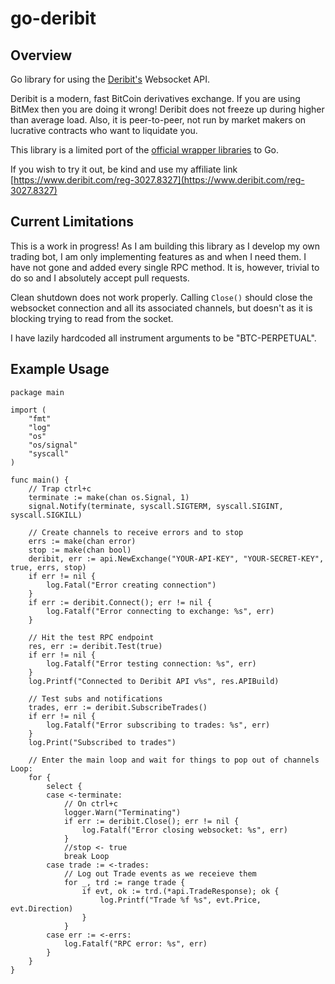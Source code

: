 # go-deribit

## Overview

Go library for using the [Deribit's](https://www.deribit.com/reg-3027.8327) Websocket API. 

Deribit is a modern, fast BitCoin derivatives exchange. If you are using BitMex then you are doing it wrong! Deribit does not freeze up during higher than average load. Also, it is peer-to-peer, not run by market makers on lucrative contracts who want to liquidate you.

This library is a limited port of the [official wrapper libraries](https://github.com/deribit) to Go.

If you wish to try it out, be kind and use my affiliate link [https://www.deribit.com/reg-3027.8327](https://www.deribit.com/reg-3027.8327)

## Current Limitations

This is a work in progress! As I am building this library as I develop my own trading bot, I am only implementing features as and when I need them. I have not gone and added every single RPC method. It is, however, trivial to do so and I absolutely accept pull requests.

Clean shutdown does not work properly. Calling `Close()` should close the websocket connection and all its associated channels, but doesn't as it is blocking trying to read from the socket.

I have lazily hardcoded all instrument arguments to be "BTC-PERPETUAL".

## Example Usage

```
package main

import (
	"fmt"
	"log"
	"os"
	"os/signal"
	"syscall"
)

func main() {
	// Trap ctrl+c
	terminate := make(chan os.Signal, 1)
	signal.Notify(terminate, syscall.SIGTERM, syscall.SIGINT, syscall.SIGKILL)

	// Create channels to receive errors and to stop
	errs := make(chan error)
	stop := make(chan bool)
	deribit, err := api.NewExchange("YOUR-API-KEY", "YOUR-SECRET-KEY", true, errs, stop)
	if err != nil {
		log.Fatal("Error creating connection")
	}
	if err := deribit.Connect(); err != nil {
		log.Fatalf("Error connecting to exchange: %s", err)
	}

	// Hit the test RPC endpoint
	res, err := deribit.Test(true)
	if err != nil {
		log.Fatalf("Error testing connection: %s", err)
	}
	log.Printf("Connected to Deribit API v%s", res.APIBuild)

	// Test subs and notifications
	trades, err := deribit.SubscribeTrades()
	if err != nil {
		log.Fatalf("Error subscribing to trades: %s", err)
	}
	log.Print("Subscribed to trades")

	// Enter the main loop and wait for things to pop out of channels
Loop:
	for {
		select {
		case <-terminate:
			// On ctrl+c
			logger.Warn("Terminating")
			if err := deribit.Close(); err != nil {
				log.Fatalf("Error closing websocket: %s", err)
			}
			//stop <- true
			break Loop
		case trade := <-trades:
			// Log out Trade events as we receieve them
			for _, trd := range trade {
				if evt, ok := trd.(*api.TradeResponse); ok {
					log.Printf("Trade %f %s", evt.Price, evt.Direction)
				}
			}
		case err := <-errs:
			log.Fatalf("RPC error: %s", err)
		}
	}
}
```
